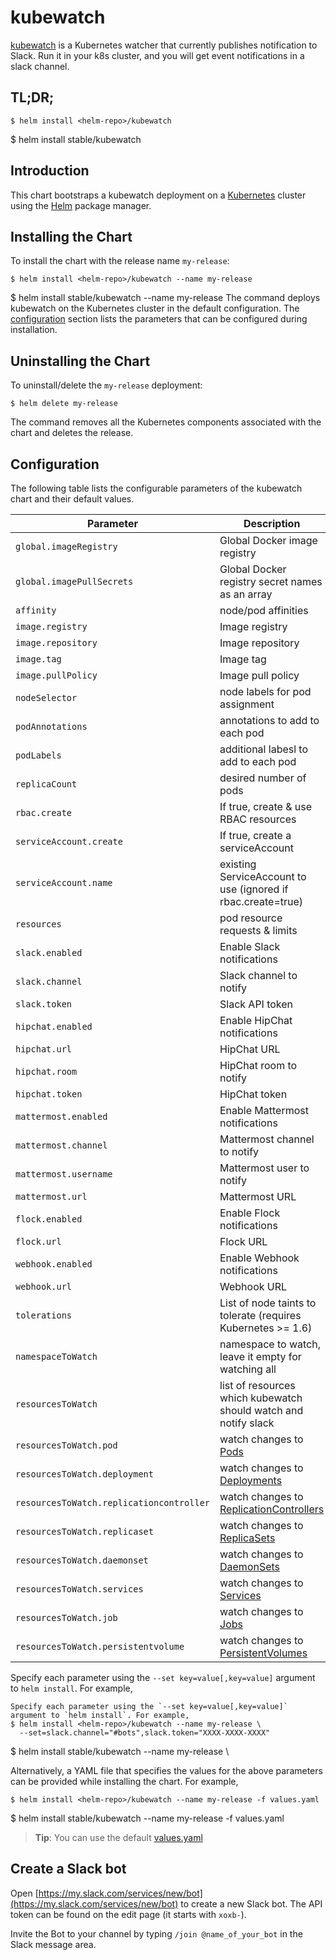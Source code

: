 # kubewatch

[kubewatch](https://github.com/bitnami-labs/kubewatch) is a Kubernetes watcher that currently publishes notification to Slack. Run it in your k8s cluster, and you will get event notifications in a slack channel.


## TL;DR;

```console
$ helm install <helm-repo>/kubewatch
```

$ helm install stable/kubewatch
## Introduction

This chart bootstraps a kubewatch deployment on a [Kubernetes](http://kubernetes.io) cluster using the [Helm](https://helm.sh) package manager.

## Installing the Chart

To install the chart with the release name `my-release`:

```console
$ helm install <helm-repo>/kubewatch --name my-release
```

$ helm install stable/kubewatch --name my-release
The command deploys kubewatch on the Kubernetes cluster in the default configuration. The [configuration](#configuration) section lists the parameters that can be configured during installation.

## Uninstalling the Chart

To uninstall/delete the `my-release` deployment:

```console
$ helm delete my-release
```

The command removes all the Kubernetes components associated with the chart and deletes the release.

## Configuration

The following table lists the configurable parameters of the kubewatch chart and their default values.

|               Parameter                  |        Description                   |              Default              |
| ---------------------------------------- | ------------------------------------ | --------------------------------- |
| `global.imageRegistry`                   | Global Docker image registry         | `nil`                             |
| `global.imagePullSecrets`                | Global Docker registry secret names as an array | `[]` (does not add image pull secrets to deployed pods) |
| `affinity`                               | node/pod affinities                  | None                              |
| `image.registry`                         | Image registry                       | `docker.io`                       |
| `image.repository`                       | Image repository                     | `bitnami/kubewatch`               |
| `image.tag`                              | Image tag                            | `{VERSION}`                       |
| `image.pullPolicy`                       | Image pull policy                    | `Always`                          |
| `nodeSelector`                           | node labels for pod assignment       | `{}`                              |
| `podAnnotations`                         | annotations to add to each pod       | `{}`                              |
| `podLabels`                              | additional labesl to add to each pod | `{}`                              |
| `replicaCount`                           | desired number of pods               | `1`                               |
| `rbac.create`                            | If true, create & use RBAC resources | `true`                            |
| `serviceAccount.create`                  | If true, create a serviceAccount     | `true`                            |
| `serviceAccount.name`                    | existing ServiceAccount to use (ignored if rbac.create=true) | ``        |
| `resources`                              | pod resource requests & limits       | `{}`                              |
| `slack.enabled`                          | Enable Slack notifications           | `true`                            |
| `slack.channel`                          | Slack channel to notify              | `""`                              |
| `slack.token`                            | Slack API token                      | `""`                              |
| `hipchat.enabled`                        | Enable HipChat notifications         | `false`                           |
| `hipchat.url`                            | HipChat URL                          | `""`                              |
| `hipchat.room`                           | HipChat room to notify               | `""`                              |
| `hipchat.token`                          | HipChat token                        | `""`                              |
| `mattermost.enabled`                     | Enable Mattermost notifications      | `false`                           |
| `mattermost.channel`                     | Mattermost channel to notify         | `""`                              |
| `mattermost.username`                    | Mattermost user to notify            | `""`                              |
| `mattermost.url`                         | Mattermost URL                       | `""`                              |
| `flock.enabled`                          | Enable Flock notifications           | `false`                           |
| `flock.url`                              | Flock URL                            | `""`                              |
| `webhook.enabled`                        | Enable Webhook notifications         | `false`                           |
| `webhook.url`                            | Webhook URL                          | `""`                              |
| `tolerations`                            | List of node taints to tolerate (requires Kubernetes >= 1.6)                                                                | `[]`                              |
| `namespaceToWatch`                       | namespace to watch, leave it empty for watching all                                                                         | `""`                              |
| `resourcesToWatch`                       | list of resources which kubewatch should watch and notify slack                                                             | `{pod: true, deployment: true}`   |
| `resourcesToWatch.pod`                   | watch changes to [Pods](https://kubernetes.io/docs/concepts/workloads/pods/pod-overview/)                                   | `true`                            |
| `resourcesToWatch.deployment`            | watch changes to [Deployments](https://kubernetes.io/docs/concepts/workloads/controllers/deployment/)                       | `true`                            |
| `resourcesToWatch.replicationcontroller` | watch changes to [ReplicationControllers](https://kubernetes.io/docs/concepts/workloads/controllers/replicationcontroller/) | `false`                           |
| `resourcesToWatch.replicaset`            | watch changes to [ReplicaSets](https://kubernetes.io/docs/concepts/workloads/controllers/replicaset/)                       | `false`                           |
| `resourcesToWatch.daemonset`             | watch changes to [DaemonSets](https://kubernetes.io/docs/concepts/workloads/controllers/daemonset/)                         | `false`                           |
| `resourcesToWatch.services`              | watch changes to [Services](https://kubernetes.io/docs/concepts/services-networking/service/)                               | `false`                           |
| `resourcesToWatch.job`                   | watch changes to [Jobs](https://kubernetes.io/docs/concepts/workloads/controllers/jobs-run-to-completion/)                  | `false`                           |
| `resourcesToWatch.persistentvolume`      | watch changes to [PersistentVolumes](https://kubernetes.io/docs/concepts/storage/persistent-volumes/)                       | `false`                           |

Specify each parameter using the `--set key=value[,key=value]` argument to `helm install`. For example,

```console
Specify each parameter using the `--set key=value[,key=value]` argument to `helm install`. For example,
$ helm install <helm-repo>/kubewatch --name my-release \
  --set=slack.channel="#bots",slack.token="XXXX-XXXX-XXXX"
```
$ helm install stable/kubewatch --name my-release \

Alternatively, a YAML file that specifies the values for the above parameters can be provided while installing the chart. For example,

```console
$ helm install <helm-repo>/kubewatch --name my-release -f values.yaml
```

$ helm install stable/kubewatch --name my-release -f values.yaml
> **Tip**: You can use the default [values.yaml](values.yaml)

## Create a Slack bot

Open [https://my.slack.com/services/new/bot](https://my.slack.com/services/new/bot) to create a new Slack bot.
The API token can be found on the edit page (it starts with `xoxb-`).

Invite the Bot to your channel by typing `/join @name_of_your_bot` in the Slack message area.
